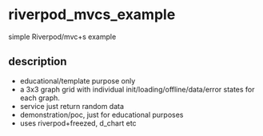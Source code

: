 # riverpod_mvcs_example

simple Riverpod/mvc+s example

## description

- educational/template purpose only
- a 3x3 graph grid with individual init/loading/offline/data/error states for each graph.
- service just return random data
- demonstration/poc, just for educational purposes
- uses riverpod+freezed, d_chart etc
